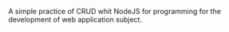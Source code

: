 A simple practice of CRUD whit NodeJS for programming for the development of web application subject.
